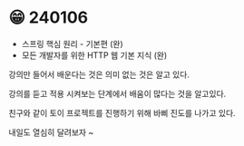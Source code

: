 # 😁 240106

* 스프링 핵심 원리 - 기본편 (완)
* 모든 개발자를 위한 HTTP 웹 기본 지식 (완)

강의만 들어서 배운다는 것은 의미 없는 것은 알고 있다.

강의를 듣고 적용 시켜보는 단계에서 배움이 많다는 것을 알고있다.

친구와 같이 토이 프로젝트를 진행하기 위해 바삐 진도를 나가고 있다.

내일도 열심히 달려보자 \~
